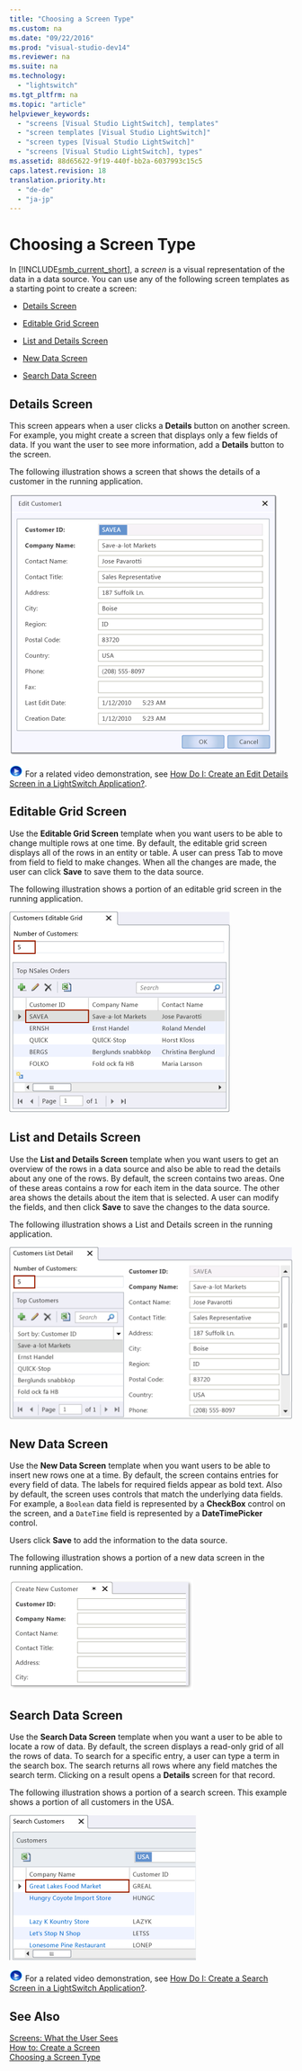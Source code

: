 ```yaml
---
title: "Choosing a Screen Type"
ms.custom: na
ms.date: "09/22/2016"
ms.prod: "visual-studio-dev14"
ms.reviewer: na
ms.suite: na
ms.technology: 
  - "lightswitch"
ms.tgt_pltfrm: na
ms.topic: "article"
helpviewer_keywords: 
  - "screens [Visual Studio LightSwitch], templates"
  - "screen templates [Visual Studio LightSwitch]"
  - "screen types [Visual Studio LightSwitch]"
  - "screens [Visual Studio LightSwitch], types"
ms.assetid: 88d65622-9f19-440f-bb2a-6037993c15c5
caps.latest.revision: 18
translation.priority.ht: 
  - "de-de"
  - "ja-jp"
---
```

# Choosing a Screen Type
In [!INCLUDE[smb_current_short](../VS_csharp/includes/smb_current_short_md.md)], a *screen* is a visual representation of the data in a data source. You can use any of the following screen templates as a starting point to create a screen:  
  
-   [Details Screen](#DetailsScreen)  
  
-   [Editable Grid Screen](#EditableScreen)  
  
-   [List and Details Screen](#ListDetails)  
  
-   [New Data Screen](#NewData)  
  
-   [Search Data Screen](#SearchData)  
  
##  <a name="DetailsScreen"></a> Details Screen  
 This screen appears when a user clicks a **Details** button on another screen. For example, you might create a screen that displays only a few fields of data. If you want the user to see more information, add a **Details** button to the screen.  
  
 The following illustration shows a screen that shows the details of a customer in the running application.  
  
 ![Details screen](../VS_csharp/media/ls_details_screen.png "LS_Details_Screen")  
  
 ![link to video](../VS_csharp/media/playvideo.gif "PlayVideo") For a related video demonstration, see [How Do I: Create an Edit Details Screen in a LightSwitch Application?](http://go.microsoft.com/fwlink/?LinkID=205123).  
  
##  <a name="EditableScreen"></a> Editable Grid Screen  
 Use the **Editable Grid Screen** template when you want users to be able to change multiple rows at one time. By default, the editable grid screen displays all of the rows in an entity or table. A user can press Tab to move from field to field to make changes. When all the changes are made, the user can click **Save** to save them to the data source.  
  
 The following illustration shows a portion of an editable grid screen in the running application.  
  
 ![Editable grid screen](../VS_csharp/media/ls_editable_grid_screen.png "LS_Editable_Grid_Screen")  
  
##  <a name="ListDetails"></a> List and Details Screen  
 Use the **List and Details Screen** template when you want users to get an overview of the rows in a data source and also be able to read the details about any one of the rows. By default, the screen contains two areas. One of these areas contains a row for each item in the data source. The other area shows the details about the item that is selected. A user can modify the fields, and then click **Save** to save the changes to the data source.  
  
 The following illustration shows a List and Details screen in the running application.  
  
 ![List and details screen](../VS_csharp/media/ls_list_details.png "LS_List_Details")  
  
##  <a name="NewData"></a> New Data Screen  
 Use the **New Data Screen** template when you want users to be able to insert new rows one at a time. By default, the screen contains entries for every field of data. The labels for required fields appear as bold text. Also by default, the screen uses controls that match the underlying data fields. For example, a `Boolean` data field is represented by a **CheckBox** control on the screen, and a `DateTime` field is represented by a **DateTimePicker** control.  
  
 Users click **Save** to add the information to the data source.  
  
 The following illustration shows a portion of a new data screen in the running application.  
  
 ![New data screen](../VS_csharp/media/ls_new_data_screen.png "LS_New_Data_Screen")  
  
##  <a name="SearchData"></a> Search Data Screen  
 Use the **Search Data Screen** template when you want a user to be able to locate a row of data. By default, the screen displays a read-only grid of all the rows of data. To search for a specific entry, a user can type a term in the search box. The search returns all rows where any field matches the search term. Clicking on a result opens a **Details** screen for that record.  
  
 The following illustration shows a portion of a search screen. This example shows a portion of all customers in the USA.  
  
 ![Search screen](../VS_csharp/media/ls_search_screen.png "LS_Search_Screen")  
  
 ![link to video](../VS_csharp/media/playvideo.gif "PlayVideo") For a related video demonstration, see [How Do I: Create a Search Screen in a LightSwitch Application?](http://go.microsoft.com/fwlink/?LinkID=205122).  
  
## See Also  
 [Screens: What the User Sees](../VS_csharp/screens--the-user-interface-of-your-lightswitch-application.md)   
 [How to: Create a Screen](../VS_csharp/how-to--create-a-silverlight-screen.md)   
 [Choosing a Screen Type](../VS_csharp/choosing-a-screen-type.md)